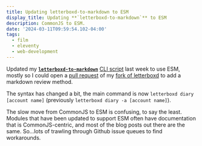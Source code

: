 ```yaml
---
title: Updating letterboxd-to-markdown to ESM
display_title: Updating **`letterboxd-to-markdown`** to ESM
description: CommonJS to ESM.
date: '2024-03-11T09:59:54.102-04:00'
tags:
  - film
  - eleventy
  - web-development
---
```


Updated my [**`letterboxd-to-markdown`**](https://github.com/dirtystylus/letterboxd-to-markdown) [CLI script](/posts/letterboxd-to-markdown/) last week to use ESM, mostly so I could open a [pull request](https://github.com/zoetrope69/letterboxd/pull/188) of my [fork of letterboxd](https://github.com/dirtystylus/letterboxd) to add a markdown review method.

The syntax has changed a bit, the main command is now `letterboxd diary [account name]` (previously `letterboxd diary -a [account name]`).

The slow move from CommonJS to ESM is confusing, to say the least. Modules that have been updated to support ESM often have documentation that is CommonJS-centric, and most of the blog posts out there are the same. So…lots of trawling through Github issue queues to find workarounds.

